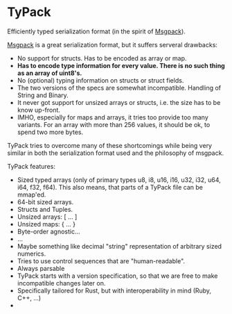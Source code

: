 TyPack
======

Efficiently typed serialization format (in the spirit of [Msgpack][1]).

[Msgpack][1] is a great serialization format, but it suffers serveral drawbacks:

* No support for structs. Has to be encoded as array or map.
* <b>Has to encode type information for every value. There is no such thing as an array of uint8's.</b>
* No (optional) typing information on structs or struct fields.
* The two versions of the specs are somewhat incompatible. Handling of String and Binary.
* It never got support for unsized arrays or structs, i.e. the size has to be know up-front.
* IMHO, especially for maps and arrays, it tries too provide too many variants. For an array with more than 256 values, it should
  be ok, to spend two more bytes.

TyPack tries to overcome many of these shortcomings while being very similar in both the serialization format used and the 
philosophy of msgpack.

TyPack features:

* Sized typed arrays (only of primary types u8, i8, u16, i16, u32, i32, u64, i64, f32, f64). This also means, that parts 
  of a TyPack file can be mmap'ed.
* 64-bit sized arrays.
* Structs and Tuples.
* Unsized arrays: [ ... ]
* Unsized maps: { ... }
* Byte-order agnostic...
* ...
* Maybe something like decimal "string" representation of arbitrary sized numerics.
* Tries to use control sequences that are "human-readable".
* Always parsable
* TyPack starts with a version specification, so that we are free to make incompatible changes later on.
* Specifically tailored for Rust, but with interoperability in mind (Ruby, C++, ...)
* 
[1]: http://www.msgpack.org/
